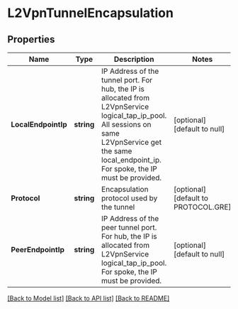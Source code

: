 # L2VpnTunnelEncapsulation

## Properties
Name | Type | Description | Notes
------------ | ------------- | ------------- | -------------
**LocalEndpointIp** | **string** | IP Address of the tunnel port. For hub, the IP is allocated from L2VpnService logical_tap_ip_pool. All sessions on same L2VpnService get the same local_endpoint_ip. For spoke, the IP must be provided. | [optional] [default to null]
**Protocol** | **string** | Encapsulation protocol used by the tunnel | [optional] [default to PROTOCOL.GRE]
**PeerEndpointIp** | **string** | IP Address of the peer tunnel port. For hub, the IP is allocated from L2VpnService logical_tap_ip_pool. For spoke, the IP must be provided. | [optional] [default to null]

[[Back to Model list]](../README.md#documentation-for-models) [[Back to API list]](../README.md#documentation-for-api-endpoints) [[Back to README]](../README.md)

